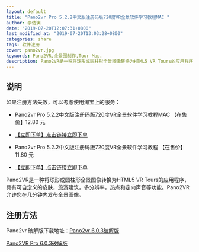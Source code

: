 ```yaml
---
layout: default
title: "Pano2vr Pro 5.2.2中文版注册码版720度VR全景软件学习教程MAC "
author: 李佶澳
date: "2019-07-20T12:07:31+0800"
last_modified_at: "2019-07-20T13:03:28+0800"
categories: share
tags: 软件注册
cover: pano2vr.jpg
keywords: Pano2VR,全景图制作,Tour Map，
description: Pano2VR是一种将球形或圆柱形全景图像转换为HTML5 VR Tours的应用程序，具有可自定义的皮肤，旅游建筑，多分辨率，热点和定向声音等功能
---
```


## 说明

如果注册方法失效，可以考虑使用淘宝上的服务：

* Pano2vr Pro 5.2.2中文版注册码版720度VR全景软件学习教程MAC 【在售价】12.80 元

* [【立即下单】点击链接立即下单](https://s.click.taobao.com/t?e=m%3D2%26s%3Dglhy5pM7%2F74cQipKwQzePOeEDrYVVa64LKpWJ%2Bin0XLjf2vlNIV67loLeuW228RpLzyWwQxzkU9FzjN9hD2WgqNloZYdv3EG6YKsWt4FgAKVoz8w%2F8flOF9EeTtntI440rU7bvMfl7FugqAJwg9fucHlgblaTNVUzRD18rVfQC7Qi04ZWz7rmb2fXqmq6%2FU7DAfunu%2BIqYQRX9RgdTrK%2Fw%3D%3D&scm=null&pvid=null&app_pvid=59590_11.1.226.139_460_1563595659369&ptl=floorId:17741;app_pvid:59590_11.1.226.139_460_1563595659369&union_lens=lensId:0b0f6818_0e81_16c0d77f477_c57a)

* Pano2vr Pro 5.2.2中文版注册码版720度VR全景软件学习教程 【在售价】11.80 元

* [【立即下单】点击链接立即下单](https://s.click.taobao.com/t?e=m%3D2%26s%3DlOVnIpl6RmMcQipKwQzePOeEDrYVVa64LKpWJ%2Bin0XLjf2vlNIV67qfmfp0KpWEpByy0g7RzMQdFzjN9hD2WgqNloZYdv3EG6YKsWt4FgAKVoz8w%2F8flOF9EeTtntI440rU7bvMfl7HSHQgYhdf9AbHY2Wi7QTJTotYzDcQ4SzIk3ajAyOG5%2FMfXEckoBywyk%2Bw883rHzlXGDF1NzTQoPw%3D%3D&scm=null&pvid=null&app_pvid=59590_11.8.95.8_475_1563595923731&ptl=floorId:17741;app_pvid:59590_11.8.95.8_475_1563595923731&union_lens=lensId:0b0f6818_0e81_16c0d77f477_c57f)

Pano2VR是一种将球形或圆柱形全景图像转换为HTML5 VR Tours的应用程序，具有可自定义的皮肤，旅游建筑，多分辨率，热点和定向声音等功能。Pano2VR允许您在几分钟内发布全景图像。 

## 注册方法

Pano2vr 破解版下载地址：[Pano2vr 6.0.3破解版](https://dl.isharepc.com/files/108911.html)

[Pano2VR Pro 6.0.3破解版](https://www.isharepc.com/13395.html)
